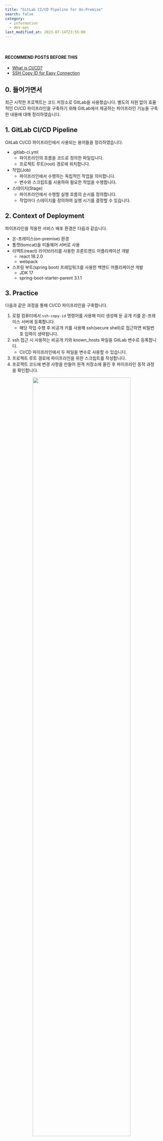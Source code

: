 ```yaml
---
title: "GitLab CI/CD Pipeline for On-Premise"
search: false
category:
  - information
  - dev-ops
last_modified_at: 2023-07-14T23:55:00
---
```


<br/>

#### RECOMMEND POSTS BEFORE THIS

* [What is CI/CD?][what-is-ci-cd-link]
* [SSH Copy ID for Easy Connection][ssh-copy-id-for-easy-connection-link]

## 0. 들어가면서

최근 시작한 프로젝트는 코드 저장소로 GitLab을 사용했습니다. 
별도의 자원 없이 효율적인 CI/CD 파이프라인을 구축하기 위해 GitLab에서 제공하는 파이프라인 기능을 구축한 내용에 대해 정리하였습니다.

## 1. GitLab CI/CD Pipeline

GitLab CI/CD 파이프라인에서 사용되는 용어들을 정리하였습니다. 

* .gitlab-ci.yml
    * 파이프라인의 흐름을 코드로 정의한 파일입니다.
    * 프로젝트 루트(root) 경로에 위치합니다.
* 작업(Job)
    * 파이프라인에서 수행하는 독립적인 작업을 의미합니다.
    * 변수와 스크립트를 사용하여 필요한 작업을 수행합니다.
* 스테이지(Stage)
    * 파이프라인에서 수행할 실행 흐름의 순서를 정의합니다.
    * 작업마다 스테이지를 정의하여 실행 시기를 결정할 수 있습니다.

## 2. Context of Deployment

파이프라인을 적용한 서비스 배포 환경은 다음과 같습니다.

* 온-프레미스(on-premise) 환경
* 톰캣(tomcat)을 미들웨어 서버로 사용
* 리액트(react) 라이브러리를 사용한 프론트엔드 어플리케이션 개발
    * react 18.2.0
    * webpack
* 스프링 부트(spring boot) 프레임워크를 사용한 백엔드 어플리케이션 개발
    * JDK 17
    * spring-boot-starter-parent 3.1.1

## 3. Practice

다음과 같은 과정을 통해 CI/CD 파이프라인을 구축합니다.

1. 로컬 컴퓨터에서 `ssh-copy-id` 명령어를 사용해 미리 생성해 둔 공개 키를 온-프레미스 서버에 등록합니다.
    * 해당 작업 수행 후 비공개 키를 사용해 ssh(secure shell)로 접근하면 비밀번호 입력이 생략됩니다.
1. ssh 접근 시 사용하는 비공개 키와 known_hosts 파일을 GitLab 변수로 등록합니다.
    * CI/CD 파이프라인에서 두 파일을 변수로 사용할 수 있습니다.
1. 프로젝트 루트 경로에 파이프라인을 위한 스크립트를 작성합니다.
1. 프로젝트 코드에 변경 사항을 만들어 원격 저장소에 올린 후 파이프라인 동작 과정을 확인합니다.

<p align="center">
    <img src="/images/gitlab-ci-cd-pipeline-for-on-premise-1.JPG" width="80%" class="image__border">
</p>

### 3.1. Copy Public Key by SSH

먼저 비공개 키와 공개 키를 생성합니다.

* 공개 키는 demo-project.pub 이름으로 생성됩니다.
* 비공개 키는 demo-project 이름으로 생성됩니다.

```
$ ssh-keygen -f demo-project               

Generating public/private rsa key pair.
Enter passphrase (empty for no passphrase): 
Enter same passphrase again: 
Your identification has been saved in demo-project
Your public key has been saved in demo-project.pub
The key fingerprint is:
SHA256:NF6cRLQl286N/AtXcCy6Xcww76cpMhEa/1fJSWnw5pw junhyunk@junhyunkEMD6T.vmware.com
The key's randomart image is:
+---[RSA 3072]----+
|         o= .    |
|         o B . . |
|        o * . B +|
|       o.o.+ + / |
|        S+ .* O X|
|        . o  + E.|
|           oo +.o|
|          o oo.+.|
|           o o+  |
+----[SHA256]-----+

$ ls -al
total 72
drwx------  10 junhyunk  staff   320 Jul 13 05:09 .
drwxr-xr-x+ 68 junhyunk  staff  2176 Jul 13 05:09 ..
-rw-r--r--@  1 junhyunk  staff   247 Nov 22  2021 config
-rw-------   1 junhyunk  staff  2622 Jul 13 05:08 demo-project
-rw-r--r--   1 junhyunk  staff   587 Jul 13 05:08 demo-project.pub
-rw-------   1 junhyunk  staff  3381 Dec  3  2021 id_rsa
-rw-r--r--   1 junhyunk  staff   744 Dec  3  2021 id_rsa.pub
-rw-------   1 junhyunk  staff  4436 Jul  4 07:00 known_hosts
```

생성한 키를 온-프레미스 서버에 등록합니다. 

* ssh-copy-id 명령어를 사용합니다.
    * -i 옵션으로 위에서 생성한 공개 키를 명시적으로 사용합니다.
    * -p 옵션으로 특정 포트를 지정합니다.
* 1회 비밀번호를 사용합니다.
    * 앞으로 공개 키와 매칭되는 비공개 키를 사용하면 비밀번호를 사용하지 않습니다. 
* 정상적으로 수행되었는지 서버 ~/.ssh 경로에 authorized_keys 파일을 통해 확인할 수 있습니다. 

```
$ ssh-copy-id -i ~/.ssh/demo-project.pub -p 1322 user@{server-ip}

/usr/bin/ssh-copy-id: INFO: Source of key(s) to be installed: "/Users/junhyunk/.ssh/demo-project.pub"
The authenticity of host '[39.115.145.222]:1322 ([39.115.145.222]:1322)' can't be established.
ED25519 key fingerprint is SHA256:sbVDELk959APnn5SQ43p5qArUcE1rNbzp6Qbd8R2rxo.
This key is not known by any other names
Are you sure you want to continue connecting (yes/no/[fingerprint])? yes
/usr/bin/ssh-copy-id: INFO: attempting to log in with the new key(s), to filter out any that are already installed
/usr/bin/ssh-copy-id: INFO: 1 key(s) remain to be installed -- if you are prompted now it is to install the new keys
user@{server-ip}'s password: 
/etc/profile.d/lang.sh: line 19: warning: setlocale: LC_CTYPE: cannot change locale (UTF-8): 그런 파일이나 디렉터리가 없습니다

Number of key(s) added:        1

Now try logging into the machine, with:   "ssh -p '1322' 'user@{server-ip}'"
and check to make sure that only the key(s) you wanted were added.
```

### 3.2. Register Variables on GitLab

GitLab 프로젝트 저장소의 설정 화면을 통해 필요한 변수를 등록합니다. 

* 화면 왼쪽에 `Settings` 카테고리에서 CI/CD 탭을 선택합니다.

<p align="left">
    <img src="/images/gitlab-ci-cd-pipeline-for-on-premise-2.JPG" width="40%" class="image__border">
</p>

* 변수 섹터(sector)를 찾아 변수를 지정합니다.
    * 변수는 값 혹은 파일로 저장할 수 있습니다.
* 프로젝트 폴더에서 직접 관리하면 안 되는 비공개 키를 저장합니다.
    * 이번 프로젝트에서 사용한 비공개 키와 known_hosts는 파일 변수로 등록합니다.
* 스크립트에 직접 작성하지 않는 서버 접속 정보를 저장합니다.
    * IP, PORT, HOST_USER 정보는 문자열 변수로 등록합니다.

<p align="center">
    <img src="/images/gitlab-ci-cd-pipeline-for-on-premise-3.JPG" width="80%" class="image__border">
</p>

### 3.3. Write Script

`.gitlab-ci.yml` 파일을 작성합니다. 
스크립트 설명은 가독성을 위해 주석으로 작성하였습니다. 
각 작업마다 크게 차이가 없으므로 첫번째 작업만 작성하였습니다.

```yml
# 총 4개의 스테이지가 아래 순서로 실행됩니다.
stages:
  - build-backend
  - build-frontend
  - test
  - deploy

# 백엔드 빌드 작업을 수행합니다.
#   - 작업 이름은 build-backend
#   - 사용한 이미지는 openjdk:17-jdk-slim
#   - 스테이지는 build-backend
#   - main 작업 변경 시에만 실행
#   - 캐시(cache)를 사용해 작업 결과물들을 재활용
build-backend:
  image: openjdk:17-jdk-slim
  stage: build-backend
  only:
    - main
  cache:
    paths:
      - /root/.m2
      - ./backend/target
  before_script:
    - cd backend
  script:
    - ./mvnw clean compile

build-frontend:
  image: node:20.3.1
  stage: build-frontend
  only:
    - main
  cache:
    paths:
      - ./frontend/node_modules
      - ./backend/target
  before_script:
    - cd frontend
  script:
    - |
      npm install
      npm run build
      cp -rf ./build ../backend/target/classes/public

test-backend:
  image: openjdk:17-jdk-slim
  stage: test
  only:
    - main
  cache:
    paths:
      - /root/.m2
      - ./backend/target
  before_script:
    - cd backend
  script:
    - ./mvnw test

test-frontend:
  image: node:20.3.1
  stage: test
  only:
    - main
  cache:
    paths:
      - ./frontend/node_modules
      - ./backend/target
  before_script:
    - cd frontend
  script:
    - npm test

deploy:
  image: openjdk:17-jdk-slim
  stage: deploy
  only:
    - main
  cache:
    paths:
      - /root/.m2
      - ./backend/target
  before_script:
    - cd backend
  script:
    - |
      ./mvnw -Dmaven.test.skip=true package
      sh ../run.sh
```

파이프라인 마지막에 수행되는 스크립트는 다음과 같습니다.

* ssh 작업을 위해 이미지 내부에서 `openssh-client` 패키지를 설치합니다.
* GitLab 변수로 등록한 파일을 복사합니다.
    * $SECRET_ACCESS_KEY - 비공개 키
    * $KNOWN_HOST - known_hosts
* ssh 접속을 위해선 각 파일과 폴더의 권한이 올발라야합니다.
* 패키지 파일의 이름을 ROOT.war로 변경합니다.
* ROOT.war 파일을 온-프레미스 서버에 배포합니다.

```sh
APPLICATION="ROOT.war"

# install openssh-client
apt-get update
apt-get -y install openssh-client

# copy ACCESS_KEY
mkdir ~/.ssh
cp $SECRET_ACCESS_KEY ~/.ssh/id_rsa
cp $KNOWN_HOST ~/.ssh/known_hosts
chmod 700 ~/.ssh
chmod 600 ~/.ssh/id_rsa
chmod 644 ~/.ssh/known_hosts

# deploy
mv target/*.war target/$APPLICATION
scp -i ~/.ssh/id_rsa -P $HOST_PORT target/$APPLICATION $HOST_USER@$HOST_IP:/home/user/apache-tomcat-10.1.9/webapps/
```

## 4. Push Codes

변경한 코드를 메인 브랜치에 푸시(push)합니다. 
코드 푸시가 완료되면 자동으로 CI/CD 파이프라인이 실행됩니다. 

* 파이프라인 화면

<p align="left">
    <img src="/images/gitlab-ci-cd-pipeline-for-on-premise-4.JPG" width="80%" class="image__border">
</p>

* 파이프라인의 상세한 작업 화면

<p align="center">
    <img src="/images/gitlab-ci-cd-pipeline-for-on-premise-5.JPG" width="80%" class="image__border">
</p>

## CLOSING

실제 개발 중인 프로젝트에 적용된 파이프라인을 기준으로 설명했기 때문에 별도로 테스트 코드 업데이트는 불가능합니다.

#### REFERENCE

* <https://bravenamme.github.io/2020/11/09/gitlab-runner/>
* <https://lovemewithoutall.github.io/it/deploy-example-by-gitlab-ci/>

[what-is-ci-cd-link]: https://junhyunny.github.io/information/what-is-ci-cd/
[ssh-copy-id-for-easy-connection-link]: https://junhyunny.github.io/information/ssh-copy-id-for-easy-connection/